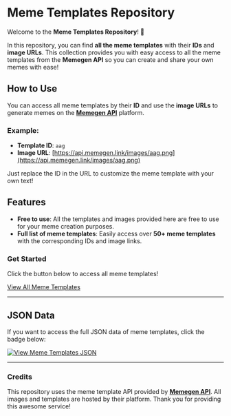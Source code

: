 # Meme Templates Repository

Welcome to the **Meme Templates Repository**! 🎉

In this repository, you can find **all the meme templates** with their **IDs** and **image URLs**. This collection provides you with easy access to all the meme templates from the **Memegen API** so you can create and share your own memes with ease!

## How to Use

You can access all meme templates by their **ID** and use the **image URLs** to generate memes on the **[Memegen API](https://api.memegen.link/)** platform.

### Example:
- **Template ID**: `aag`
- **Image URL**: [https://api.memegen.link/images/aag.png](https://api.memegen.link/images/aag.png)

Just replace the ID in the URL to customize the meme template with your own text!

## Features

- **Free to use**: All the templates and images provided here are free to use for your meme creation purposes.
- **Full list of meme templates**: Easily access over **50+ meme templates** with the corresponding IDs and image links.
  
### Get Started

Click the button below to access all meme templates!

[View All Meme Templates](https://github.com/yourusername/your-repository-name)  

---

## JSON Data

If you want to access the full JSON data of meme templates, click the badge below:

[![View Meme Templates JSON](https://img.shields.io/badge/View_Meme_Templates_JSON-brightgreen?style=flat&logo=github)](https://raw.githubusercontent.com/IhateMikezzz/memegen-temps/refs/heads/main/templates.json)

---

### Credits

This repository uses the meme template API provided by **[Memegen API](https://api.memegen.link/)**. All images and templates are hosted by their platform. Thank you for providing this awesome service!
